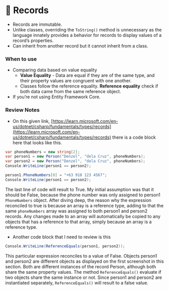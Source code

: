 # 🏓 Records

- Records are immutable.
- Unlike classes, overriding the `ToString()` method is unnecessary as the language innately provides a behavior for records to display values of a record’s properties.
- Can inherit from another record but it cannot inherit from a class.

### When to use

- Comparing data based on value equality
    - **Value Equality** - Data are equal if they are of the same type, and their property values are congruent with one another.
    - Classes follow the reference equality. **Reference equality** check if both data came from the same reference object.
- If you’re not using Entity Framework Core.

### Review Notes

- On this given link, [https://learn.microsoft.com/en-us/dotnet/csharp/fundamentals/types/records](https://learn.microsoft.com/en-us/dotnet/csharp/fundamentals/types/records) there is a code block here that looks like this.

```csharp
var phoneNumbers = new string[2];
var person1 = new Person("Denzel", "dela Cruz", phoneNumbers);
var person2 = new Person("Denzel", "dela Cruz", phoneNumbers);
Console.WriteLine(person1 == person2);

person1.PhoneNumbers[0] = "+63 918 123 4567";
Console.WriteLine(person1 == person2);
```

The last line of code will result to True. My initial assumption was that it should be False, because the phone number was only assigned to person1 `PhoneNumbers` object. After diving deep, the reason why the expression reconciled to true is because an array is a reference type, adding to that the same `phoneNumbers` array was assigned to both person1 and person2 records. Any changes made to an array will automatically be copied to any objects that has a reference to that array, simply because an array is a reference type.

- Another code block that I need to review is this

```csharp
Console.WriteLine(ReferenceEquals(person1, person2));
```

This particular expression reconciles to a value of False. Objects person1 and person2 are different objects as displayed on the first screenshot in this section. Both are different instances of the record Person, although both share the same property values. The method `ReferenceEquals()` evaluate if two objects share the same instance or not. Since person1 and person2 are instantiated separately, `ReferenceEquals()` will result to a false value.